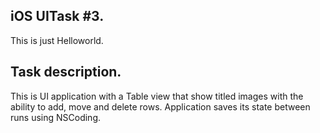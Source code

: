 ## iOS UITask #3.  

This is just Helloworld. 

## Task description.

This is UI application with a Table view that show titled images with the ability to add, move and delete rows. Application saves its state between runs using NSCoding.